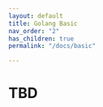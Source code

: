 ```yaml
---
layout: default
title: Golang Basic
nav_order: "2"
has_children: true
permalink: "/docs/basic"

---
```

# TBD